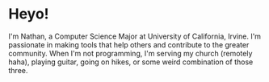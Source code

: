 # Heyo!
I'm Nathan, a Computer Science Major at University of California, Irvine. I'm passionate in making tools that help others and contribute to the greater community. When I'm not programming, I'm serving my church (remotely haha), playing guitar, going on hikes, or some weird combination of those three.
